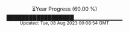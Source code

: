 <p align="center">
⏳Year Progress (60.00 %) <br>
██████████████████▁▁▁▁▁▁▁▁▁▁▁▁ <br>
<sub>Updated: Tue, 08 Aug 2023 00:08:54 GMT</sub>
</p>

